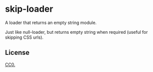 # skip-loader

A loader that returns an empty string module.

Just like null-loader, but returns empty string when required (useful for skipping CSS urls).

## License

[CC0.](COPYING)
